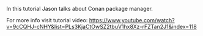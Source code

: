In this tutorial Jason talks about Conan package manager.

For more info visit tutorial video:
https://www.youtube.com/watch?v=9cCQHJ-cNHY&list=PLs3KjaCtOwSZ2tbuV1hx8Xz-rFZTan2J1&index=118
